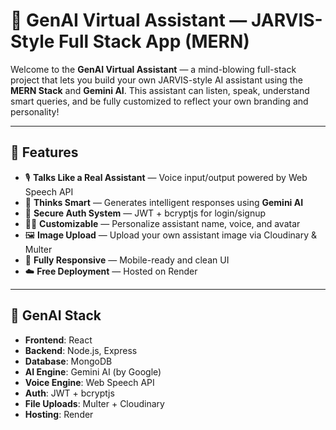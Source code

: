 # 🤖 GenAI Virtual Assistant — JARVIS-Style Full Stack App (MERN)

Welcome to the **GenAI Virtual Assistant** — a mind-blowing full-stack project that lets you build your own JARVIS-style AI assistant using the **MERN Stack** and **Gemini AI**. This assistant can listen, speak, understand smart queries, and be fully customized to reflect your own branding and personality!

---

## 🚀 Features

- 🎙️ **Talks Like a Real Assistant** — Voice input/output powered by Web Speech API
- 🧠 **Thinks Smart** — Generates intelligent responses using **Gemini AI**
- 🔐 **Secure Auth System** — JWT + bcryptjs for login/signup
- 🧑‍🎨 **Customizable** — Personalize assistant name, voice, and avatar
- 🖼️ **Image Upload** — Upload your own assistant image via Cloudinary & Multer
- 📱 **Fully Responsive** — Mobile-ready and clean UI
- ☁️ **Free Deployment** — Hosted on Render

---

## 🧠 GenAI Stack

- **Frontend**: React
- **Backend**: Node.js, Express
- **Database**: MongoDB
- **AI Engine**: Gemini AI (by Google)
- **Voice Engine**: Web Speech API
- **Auth**: JWT + bcryptjs
- **File Uploads**: Multer + Cloudinary
- **Hosting**: Render
  
